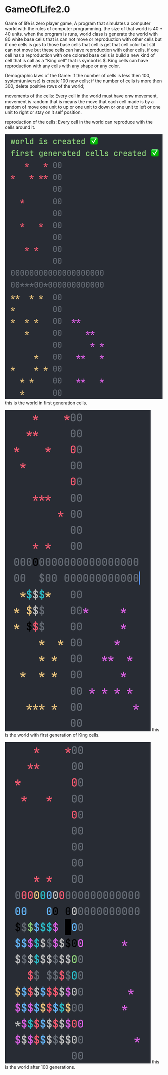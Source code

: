 # GameOfLife2.0
Game of life is zero player game, A program that simulates a computer world with the rules of computer programming. the size of that world is 40 * 40 units.
when the program is runs, world class is generate the world with 80 white base cells that is can not move or reproduction with other cells but if one cells is gos to those base cells that cell is get that cell color but stil can not move but these cells can have reproduction with other cells, if one cell has a reproduction with one colored base cells is build a new kind of cell that is call as a "King cell" that is symbol is $. King cells can have reproduction with any cells with any shape or any color.

Demographic laws of the Game:
  if the number of cells is less then 100, system(universe) is create 100 new cells;
  if the number of cells is more then 300, delete positive rows of the world;
 
movements of the cells: Every cell in the world must have onw movement, movement is random that is means the move that each cell made is by a random of move one unit to up or one unit to down or one unit to left or one unit to right or stay on it self position.

reproduction of the cells: Every cell in the world can reproduce with the cells around it.



![alt text](https://github.com/iamshayankarami/GameOfLife2.0/blob/main/Screen%20Shot%202021-01-29%20at%2011.43.57%20PM.png)
this is the world in first generation cells.



![alt text](https://github.com/iamshayankarami/GameOfLife2.0/blob/main/Screen%20Shot%202021-01-29%20at%2011.47.40%20PM.png)
this is the world with first generation of King cells.



![alt text](https://github.com/iamshayankarami/GameOfLife2.0/blob/main/Screen%20Shot%202021-01-29%20at%2011.48.32%20PM.png)
this is the world after 100 generations.
